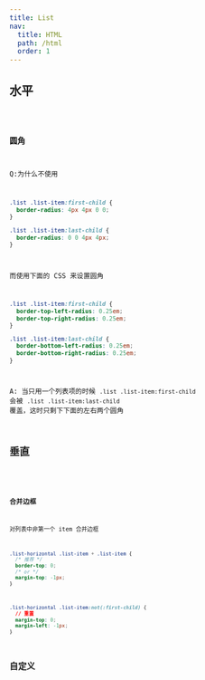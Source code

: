 ```yaml
---
title: List
nav:
  title: HTML
  path: /html
  order: 1
---
```


## 水平

<code src="./demo/Horizontal.tsx" />

### 圆角

Q:为什么不使用

```css
.list .list-item:first-child {
  border-radius: 4px 4px 0 0;
}

.list .list-item:last-child {
  border-radius: 0 0 4px 4px;
}
```

而使用下面的 CSS 来设置圆角

```css
.list .list-item:first-child {
  border-top-left-radius: 0.25em;
  border-top-right-radius: 0.25em;
}

.list .list-item:last-child {
  border-bottom-left-radius: 0.25em;
  border-bottom-right-radius: 0.25em;
}
```

A: 当只用一个列表项的时候 `.list .list-item:first-child` 会被 `.list .list-item:last-child` 覆盖，这时只剩下下面的左右两个圆角

## 垂直

<code src="./demo/Vertical.tsx" />

### 合并边框

对列表中非第一个 item 合并边框

```css
.list-horizontal .list-item + .list-item {
  /* 推荐 */
  border-top: 0;
  /* or */
  margin-top: -1px;
}
```

```css
.list-horizontal .list-item:not(:first-child) {
  // 重置
  margin-top: 0;
  margin-left: -1px;
}
```

## 自定义

<code src="./demo/List.tsx" />
